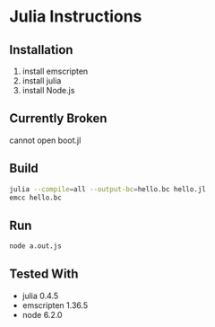 # Julia Instructions

## Installation

1.  install emscripten
2.  install julia
3.  install Node.js

## Currently Broken

cannot open boot.jl

## Build

``` sh
julia --compile=all --output-bc=hello.bc hello.jl
emcc hello.bc
```

## Run

``` sh
node a.out.js
```

## Tested With

*   julia 0.4.5
*   emscripten 1.36.5
*   node 6.2.0
